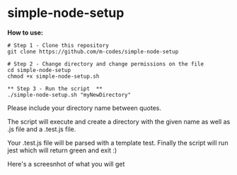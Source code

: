 # simple-node-setup
**How to use:**
```
# Step 1 - Clone this repository
git clone https://github.com/m-codes/simple-node-setup

# Step 2 - Change directory and change permissions on the file
cd simple-node-setup
chmod +x simple-node-setup.sh

** Step 3 - Run the script  **
./simple-node-setup.sh "myNewDirectory"

```

Please include your directory name between quotes.

The script will execute and create a directory with the given name
as well as .js file and a .test.js file.

Your .test.js file will be parsed with a template test.
Finally the script will run jest which will return green and exit :)

Here's a screesnhot of what you will get
